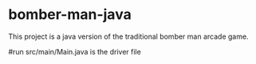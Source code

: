 # bomber-man-java
This project is a java version of the traditional bomber man arcade game.

#run
src/main/Main.java is the driver file
